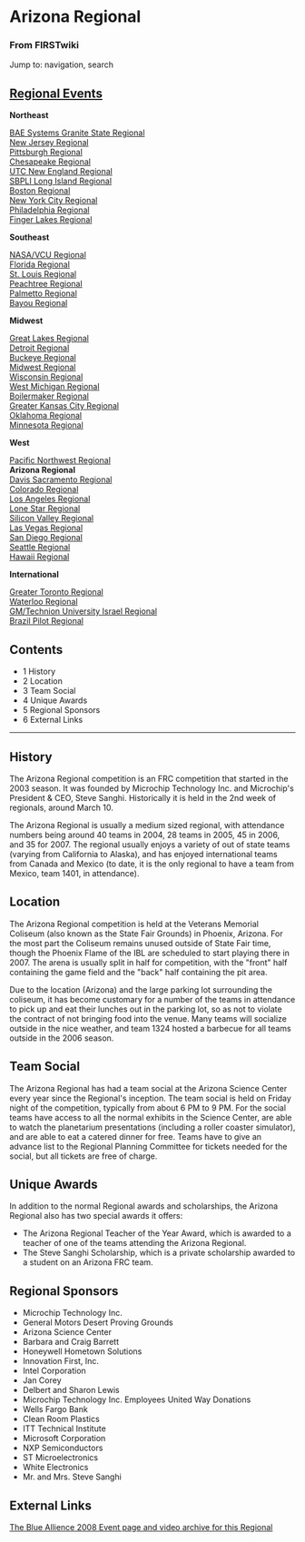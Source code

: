 # Arizona Regional

### From FIRSTwiki

Jump to: navigation, search

[Regional Events](Index_of_Regionals "Index of Regionals" )  
---  
  
**Northeast**  

[BAE Systems Granite State
Regional](BAE_Systems_Granite_State_Regional "BAE Systems Granite
State Regional" )  
[New Jersey Regional](New_Jersey_Regional "New Jersey Regional" )  
[Pittsburgh Regional](Pittsburgh_Regional "Pittsburgh Regional" )  
[Chesapeake Regional](Chesapeake_Regional "Chesapeake Regional" )  
[UTC New England Regional](UTC_New_England_Regional "UTC New
England Regional" )  
[SBPLI Long Island Regional](SBPLI_Long_Island_Regional "SBPLI Long
Island Regional" )  
[Boston Regional](Boston_Regional "Boston Regional" )  
[New York City Regional](New_York_City_Regional "New York City
Regional" )  
[Philadelphia Regional](Philadelphia_Regional "Philadelphia
Regional" )  
[Finger Lakes Regional](Finger_Lakes_Regional "Finger Lakes
Regional" )  

**Southeast**  

[NASA/VCU Regional](NASA/VCU_Regional "NASA/VCU Regional" )  
[Florida Regional](Florida_Regional "Florida Regional" )  
[St. Louis Regional](St._Louis_Regional "St. Louis Regional" )  
[Peachtree Regional](Peachtree_Regional "Peachtree Regional" )  
[Palmetto Regional](Palmetto_Regional "Palmetto Regional" )  
[Bayou Regional](Bayou_Regional "Bayou Regional" )  

**Midwest**  

[Great Lakes Regional](Great_Lakes_Regional "Great Lakes Regional"
)  
[Detroit Regional](Detroit_Regional "Detroit Regional" )  
[Buckeye Regional](Buckeye_Regional "Buckeye Regional" )  
[Midwest Regional](Midwest_Regional "Midwest Regional" )  
[Wisconsin Regional](Wisconsin_Regional "Wisconsin Regional" )  
[West Michigan Regional](West_Michigan_Regional "West Michigan
Regional" )  
[Boilermaker Regional](Boilermaker_Regional "Boilermaker Regional"
)  
[Greater Kansas City Regional](Greater_Kansas_City_Regional
"Greater Kansas City Regional" )  
[Oklahoma Regional](Oklahoma_Regional "Oklahoma Regional" )  
[Minnesota Regional](Minnesota_Regional "Minnesota Regional" )  

**West**  

[Pacific Northwest Regional](Pacific_Northwest_Regional "Pacific
Northwest Regional" )  
**Arizona Regional**  
[Davis Sacramento Regional](Davis_Sacramento_Regional "Davis
Sacramento Regional" )  
[Colorado Regional](Colorado_Regional "Colorado Regional" )  
[Los Angeles Regional](Los_Angeles_Regional "Los Angeles Regional"
)  
[Lone Star Regional](Lone_Star_Regional "Lone Star Regional" )  
[Silicon Valley Regional](Silicon_Valley_Regional "Silicon Valley
Regional" )  
[Las Vegas Regional](Las_Vegas_Regional "Las Vegas Regional" )  
[San Diego Regional](San_Diego_Regional "San Diego Regional" )  
[Seattle Regional](Seattle_Regional "Seattle Regional" )  
[Hawaii Regional](Hawaii_Regional "Hawaii Regional" )  

**International**  

[Greater Toronto Regional](Greater_Toronto_Regional "Greater
Toronto Regional" )  
[Waterloo Regional](Waterloo_Regional "Waterloo Regional" )  
[GM/Technion University Israel
Regional](GM/Technion_University_Israel_Regional "GM/Technion
University Israel Regional" )  
[Brazil Pilot Regional](Brazil_Pilot_Regional "Brazil Pilot
Regional" )  
  
  
  

## Contents

  * 1 History
  * 2 Location
  * 3 Team Social
  * 4 Unique Awards
  * 5 Regional Sponsors
  * 6 External Links  
---  
  

##  History

The Arizona Regional competition is an FRC competition that started in the
2003 season. It was founded by Microchip Technology Inc. and Microchip's
President &amp; CEO, Steve Sanghi. Historically it is held in the 2nd week of
regionals, around March 10.

The Arizona Regional is usually a medium sized regional, with attendance
numbers being around 40 teams in 2004, 28 teams in 2005, 45 in 2006, and 35
for 2007. The regional usually enjoys a variety of out of state teams (varying
from California to Alaska), and has enjoyed international teams from Canada
and Mexico (to date, it is the only regional to have a team from Mexico, team
1401, in attendance).


##  Location

The Arizona Regional competition is held at the Veterans Memorial Coliseum
(also known as the State Fair Grounds) in Phoenix, Arizona. For the most part
the Coliseum remains unused outside of State Fair time, though the Phoenix
Flame of the IBL are scheduled to start playing there in 2007. The arena is
usually split in half for competition, with the "front" half containing the
game field and the "back" half containing the pit area.

Due to the location (Arizona) and the large parking lot surrounding the
coliseum, it has become customary for a number of the teams in attendance to
pick up and eat their lunches out in the parking lot, so as not to violate the
contract of not bringing food into the venue. Many teams will socialize
outside in the nice weather, and team 1324 hosted a barbecue for all teams
outside in the 2006 season.


##  Team Social

The Arizona Regional has had a team social at the Arizona Science Center every
year since the Regional's inception. The team social is held on Friday night
of the competition, typically from about 6 PM to 9 PM. For the social teams
have access to all the normal exhibits in the Science Center, are able to
watch the planetarium presentations (including a roller coaster simulator),
and are able to eat a catered dinner for free. Teams have to give an advance
list to the Regional Planning Committee for tickets needed for the social, but
all tickets are free of charge.


##  Unique Awards

In addition to the normal Regional awards and scholarships, the Arizona
Regional also has two special awards it offers:

  * The Arizona Regional Teacher of the Year Award, which is awarded to a teacher of one of the teams attending the Arizona Regional. 
  * The Steve Sanghi Scholarship, which is a private scholarship awarded to a student on an Arizona FRC team. 


##  Regional Sponsors

  * Microchip Technology Inc. 
  * General Motors Desert Proving Grounds 
  * Arizona Science Center 
  * Barbara and Craig Barrett 
  * Honeywell Hometown Solutions 
  * Innovation First, Inc. 
  * Intel Corporation 
  * Jan Corey 
  * Delbert and Sharon Lewis 
  * Microchip Technology Inc. Employees United Way Donations 
  * Wells Fargo Bank 
  * Clean Room Plastics 
  * ITT Technical Institute 
  * Microsoft Corporation 
  * NXP Semiconductors 
  * ST Microelectronics 
  * White Electronics 
  * Mr. and Mrs. Steve Sanghi 


## External Links

[The Blue Allience 2008 Event page and video archive for this
Regional](http://www.thebluealliance.net/tbatv/event.php?eventid=142
"http://www.thebluealliance.net/tbatv/event.php?eventid=142" )

